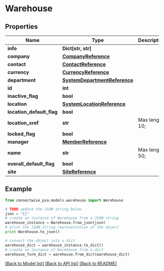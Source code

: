 # Warehouse


## Properties
Name | Type | Description | Notes
------------ | ------------- | ------------- | -------------
**info** | **Dict[str, str]** |  | [optional] 
**company** | [**CompanyReference**](CompanyReference.md) |  | [optional] 
**contact** | [**ContactReference**](ContactReference.md) |  | [optional] 
**currency** | [**CurrencyReference**](CurrencyReference.md) |  | [optional] 
**department** | [**SystemDepartmentReference**](SystemDepartmentReference.md) |  | [optional] 
**id** | **int** |  | [optional] 
**inactive_flag** | **bool** |  | [optional] 
**location** | [**SystemLocationReference**](SystemLocationReference.md) |  | [optional] 
**location_default_flag** | **bool** |  | [optional] 
**location_xref** | **str** |  Max length: 10; | [optional] 
**locked_flag** | **bool** |  | [optional] 
**manager** | [**MemberReference**](MemberReference.md) |  | [optional] 
**name** | **str** |  Max length: 50; | 
**overall_default_flag** | **bool** |  | [optional] 
**site** | [**SiteReference**](SiteReference.md) |  | [optional] 

## Example

```python
from connectwise_psa.models.warehouse import Warehouse

# TODO update the JSON string below
json = "{}"
# create an instance of Warehouse from a JSON string
warehouse_instance = Warehouse.from_json(json)
# print the JSON string representation of the object
print Warehouse.to_json()

# convert the object into a dict
warehouse_dict = warehouse_instance.to_dict()
# create an instance of Warehouse from a dict
warehouse_form_dict = warehouse.from_dict(warehouse_dict)
```
[[Back to Model list]](../README.md#documentation-for-models) [[Back to API list]](../README.md#documentation-for-api-endpoints) [[Back to README]](../README.md)


